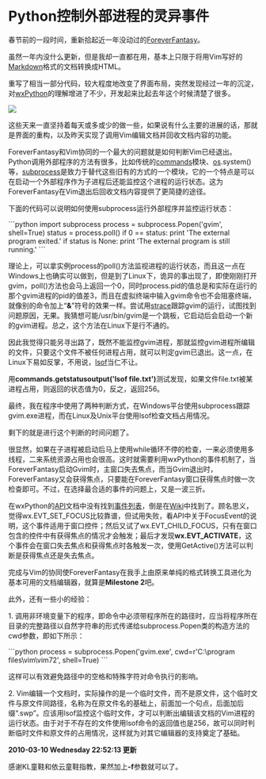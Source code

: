 # Python控制外部进程的灵异事件

<p>春节前的一段时间，重新拾起近一年没动过的<a href="http://0x3f.org/?tag=foreverfantasy">ForeverFantasy</a>。</p>

<p>虽然一年内没什么更新，但是我却一直都在用，基本上只限于将用Vim写好的<a href="http://en.wikipedia.org/wiki/Markdown">Markdown</a>格式的文档转换成HTML。</p>

<p>重写了相当一部分代码，较大程度地改变了界面布局，突然发现经过一年的沉淀，对<a href="http://en.wikipedia.org/wiki/WxPython">wxPython</a>的理解增进了不少，开发起来比起去年这个时候清楚了很多。</p>

<p><a href="http://picasaweb.google.com/lh/photo/bNRGQr0g6aLuqDUm8EQ6mg?feat=embedwebsite"><img src="http://lh6.ggpht.com/_ceUJ_lBTHzc/S5UYPQmTAzI/AAAAAAAABUc/znMRxXuE8dE/s400/2010-03-08.23%3A27%3A03.%E5%B7%A5%E4%BD%9C%E5%8C%BA%201.01.png" /></a></p>

<p>这些天来一直坚持着每天或多或少的做一些，如果说有什么主要的进展的话，那就是界面的重构，以及昨天实现了调用Vim编辑文档并回收文档内容的功能。</p>

<p>ForeverFantasy和Vim协同的一个最大的问题就是如何判断Vim已经退出。Python调用外部程序的方法有很多，比如传统的<a href="http://docs.python.org/library/commands.html">commands</a>模块、<a href="http://docs.python.org/library/os.html">os</a>.system()等，<a href="http://docs.python.org/library/subprocess.html">subprocess</a>是致力于替代这些旧有的方式的一个模块，它的一个特点是可以在启动一个外部程序作为子进程后还能监控这个进程的运行状态。这为ForeverFantasy在Vim退出后回收文档内容提供了更简捷的途径。</p>

<p>下面的代码可以说明如何使用subprocess运行外部程序并监控运行状态：</p>

<p>
```python
import subprocess
process = subprocess.Popen('gvim', shell=True)
status = process.poll()
if 0 == status:
    print 'The external program exited.'
if status is None:
    print 'The external program is still running.'
```
</p>

<p>理论上，可以拿实例process的poll()方法监视进程的运行状态，而且这一点在Windows上也确实可以做到，但是到了Linux下，诡异的事出现了，即使刚刚打开gvim，poll()方法也会马上返回一个0，同时process.pid的值总是和实际在运行的那个gvim进程的pid的值差3，而且在虚拟终端中输入gvim命令也不会阻塞终端，就像别的命令加上“<strong>&amp;</strong>”符号的效果一样。尝试用<a href="http://en.wikipedia.org/wiki/Strace">strace</a>跟踪gvim的运行，试图找到问题原因，无果。我猜想可能/usr/bin/gvim是一个跳板，它启动后会启动一个新的gvim进程。总之，这个方法在Linux下是行不通的。</p>

<p>因此我觉得只能另寻出路了，既然不能监控gvim进程，那就监控gvim进程所编辑的文件，只要这个文件不被任何进程占用，就可以判定gvim已退出。这一点，在Linux下易如反掌，不用说，<a href="http://en.wikipedia.org/wiki/Lsof">lsof</a>当仁不让。</p>

<p>用<strong>commands.getstatusoutput('lsof file.txt')</strong>测试发现，如果文件file.txt被某进程占用，则返回的状态值为0，反之，返回256。</p>

<p>最终，我在程序中使用了两种判断方式，在Windows平台使用subprocess跟踪gvim.exe进程，而在Linux及Unix平台使用lsof检查文档占用情况。</p>

<p>剩下的就是进行这个判断的时间问题了。</p>

<p>很显然，如果在子进程被启动后马上使用while循环不停的检查，一来必须使用多线程，二来系统资源占用也会很高。这时就需要利用wxPython的事件机制了，当ForeverFantasy启动Gvim时，主窗口失去焦点，而当Gvim退出时，ForeverFantasy又会获得焦点，只要能在ForeverFantasy窗口获得焦点时做一次检查即可。不过，在选择最合适的事件的问题上，又是一波三折。</p>

<p>在wxPython的<a href="http://www.wxpython.org/docs/api/frames.html">API</a>文档中没有找到<a href="http://wiki.wxpython.org/ListOfEvents">事件列表</a>，倒是在<a href="http://wiki.wxpython.org">Wiki</a>中找到了。顾名思义，觉得wx.EVT_SET_FOCUS比较靠谱，但试用失败，看API中关于FocusEvent的说明，这个事件适用于窗口控件；然后又试了wx.EVT_CHILD_FOCUS，只有在窗口包含的控件中有获得焦点的情况才会触发；最后才发现<strong>wx.EVT_ACTIVATE</strong>，这个事件会在窗口失去焦点和获得焦点时各触发一次，使用GetActive()方法可以判断是获得焦点还是失去焦点。</p>

<p>完成与Vim的协同使ForeverFantasy在我手上由原来单纯的格式转换工具进化为基本可用的文档编辑器，就算是<strong>Milestone 2</strong>吧。</p>

<p>此外，还有一些小的经验：</p>

<p>1. 调用非环境变量下的程序，即命令中必须带程序所在的路径时，应当将程序所在目录的完整路径以自然字符串的形式传递给subprocess.Popen类的构造方法的cwd参数，即如下所示：</p>

<p>
```python
process = subprocess.Popen('gvim.exe', cwd=r'C:\program files\vim\vim72', shell=True)
```
</p>

<p>这样可以有效避免路径中的空格和特殊字符对命令执行的影响。</p>

<p>2. Vim编辑一个文档时，实际操作的是一个临时文件，而不是原文件，这个临时文件与原文件同路径，名称为在原文件名的基础上，前面加一个句点，后面加后缀“.swp”。应该用lsof监控这个临时文件，才可以判断出编辑该文档的Vim进程的运行状态。由于对于不存在的文件使用lsof命令的返回值也是256，故可以同时判断临时文件和原文件的占用情况，这样就为对其它编辑器的支持奠定了基础。</p>

<p><strong>2010-03-10 Wednesday 22:52:13 更新</strong></p>

<p>感谢KL童鞋和依云童鞋指教，果然加上<strong>-f</strong>参数就可以了。</p>

